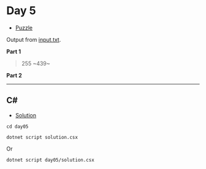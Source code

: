 # Day 5

- [Puzzle](PUZZLE.md)

Output from [input.txt](input.txt).
<!-- Output from [input.txt](day05/input.txt). -->

**Part 1**

> 255 ~439~

**Part 2**

> 

---

## C#

- [Solution](solution.csx)

`cd day05`

`dotnet script solution.csx`

Or

`dotnet script day05/solution.csx`
